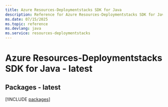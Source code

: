 ```yaml
---
title: Azure Resources-Deploymentstacks SDK for Java
description: Reference for Azure Resources-Deploymentstacks SDK for Java
ms.date: 07/15/2025
ms.topic: reference
ms.devlang: java
ms.service: resources-deploymentstacks
---
```

# Azure Resources-Deploymentstacks SDK for Java - latest
## Packages - latest
[!INCLUDE [packages](resources-deploymentstacks-index.md)]